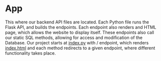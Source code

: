 # App

This where our backend API files are located. Each Python file runs the Flask API, and builds the endpoints. Each endpoint also renders and HTML
page, which allows the website to display itself. These endpoints also call our static SQL methods, allowing for access and modification of the Database. Our project starts at [index.py](/app/index.py) with / endpoint, which renders [index.html](/app/templates/index.html) and each method redirects to a given endpoint, where different functionality takes place. 